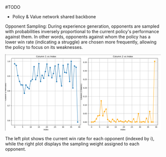 #TODO

- Policy & Value network shared backbone


Opponent Sampling:
During experience generation, opponents are sampled with probabilities inversely proportional to the current policy's performance against them. In other words, opponents against whom the policy has a lower win rate (indicating a struggle) are chosen more frequently, allowing the policy to focus on its weaknesses.

![sampling](sampling.png)

The left plot shows the current win rate for each opponent (indexed by i), while the right plot displays the sampling weight assigned to each opponent.
